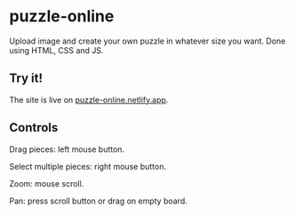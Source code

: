 # puzzle-online
Upload image and create your own puzzle in whatever size you want. Done using HTML, CSS and JS.


## Try it!
The site is live on [puzzle-online.netlify.app](https://puzzle-online.netlify.app/).


## Controls
Drag pieces: left mouse button.

Select multiple pieces: right mouse button.

Zoom: mouse scroll.

Pan: press scroll button or drag on empty board.
